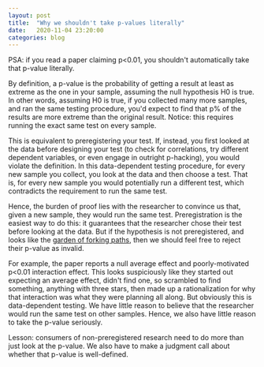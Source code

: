 ```yaml
---
layout: post
title:  "Why we shouldn't take p-values literally"
date:   2020-11-04 23:20:00
categories: blog
---
```

PSA: if you read a paper claiming p<0.01, you shouldn't automatically take that p-value literally. 

By definition, a p-value is the probability of getting a result at least as extreme as the one in your sample, assuming the null hypothesis H0 is true. In other words, assuming H0 is true, if you collected many more samples, and ran the same testing procedure, you'd expect to find that p% of the results are more extreme than the original result. Notice: this requires running the exact same test on every sample. 

This is equivalent to preregistering your test. If, instead, you first looked at the data before designing your test (to check for correlations, try different dependent variables, or even engage in outright p-hacking), you would violate the definition. In this data-dependent testing procedure, for every new sample you collect, you look at the data and then choose a test. That is, for every new sample you would potentially run a different test, which contradicts the requirement to run the same test.

Hence, the burden of proof lies with the researcher to convince us that, given a new sample, they would run the same test. Preregistration is the easiest way to do this: it guarantees that the researcher chose their test before looking at the data. But if the hypothesis is not preregistered, and looks like the [garden of forking paths](stat.columbia.edu/~gelman/research/published/ForkingPaths.pdf), then we should feel free to reject their p-value as invalid. 

For example, the paper reports a null average effect and poorly-motivated p<0.01 interaction effect. This looks suspiciously like they started out expecting an average effect, didn't find one, so scrambled to find something, anything with three stars, then made up a rationalization for why that interaction was what they were planning all along. But obviously this is data-dependent testing. We have little reason to believe that the researcher would run the same test on other samples. Hence, we also have little reason to take the p-value seriously.

Lesson: consumers of non-preregistered research need to do more than just look at the p-value. We also have to make a judgment call about whether that p-value is well-defined.
